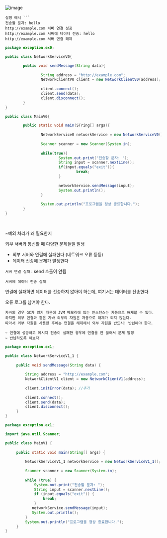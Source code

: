 ![image](https://github.com/user-attachments/assets/3d34203a-8fa4-49c4-a57b-0c5e57818bda)

```
실행 예시 ```
전송할 문자: hello
http://example.com 서버 연결 성공
http://example.com 서버에 데이터 전송: hello
http://example.com 서버 연결 해제
```

```java
package exception.ex0;

public class NetworkServiceV0{

		public void sendMessage(String data){
		
				String address = "http://example.com";
				NetworkClientV0 client = new NetworkClientV0(address);
				
				client.connect();
				client.send(data);
				client.disconnect();
		}
}
```

```java
public class MainV0{

		public static void main(STring[] args){
		
				NetworkService0 networkService = new NetworkServiceV0();
				
				Scanner scanner = new Scanner(System.in);
				
				while(true){
						System.out.print("전송할 문자: ");
						String input = scanner.nextLine();
						if(input.equals("exit")){
								break;
						}
						
						networkService.sendMessage(input);
						System.out.println();
				}
				
				System.out.println("프로그램을 정상 종료합니다.");
		}
}
```
<br>

~예외 처리가 왜 필요한지 

외부 서버와 통신할 때 다양한 문제들일 발생

- 외부 서버와 연결에 실패한다 (네트워크 오류 등등)
- 데이터 전송에 문제가 발생한다

`서버 연결 실패` : send 호출이 안됨

`서버에 데이터 전송 실패`

연결에 실패하면 데이터를 전송하지 않아야 하는데, 여기서는 데이터를 전송한다.

오류 로그를 남겨야 한다.

```
자바의 경우 GC가 있기 때문에 JVM 메모리에 있는 인스턴스는 자동으로 해제할 수 있다.
하지만 외부 연결과 같은 자바 외부의 자원은 자동으로 해제가 되지 않는다.
따라서 외부 자원을 사용한 후에는 연결을 해제해서 외부 자원을 반드시! 반납해야 한다.

~ 연결에 성공하고 메시지 전송이 실패한 경우에 연결을 안 끊어서 문제 발생
~ 반납하도록 해보자
```

```java
package exception.ex1;

public class NetworkServiceV1_1 {
	 
	 public void sendMessage(String data) {
		 
		 String address = "http://example.com";
		 NetworkClientV1 client = new NetworkClientV1(address);
		 
		 client.initError(data); //추가
 
		 client.connect();
		 client.send(data);
		 client.disconnect();
	 }
}
```

```java
package exception.ex1;

import java.util.Scanner;

public class MainV1 {
	 
	 public static void main(String[] args) {
		 
		 NetworkServiceV1_1 networkService = new NetworkServiceV1_1();
 
		 Scanner scanner = new Scanner(System.in);
		 
		 while (true) {
			 System.out.print("전송할 문자: ");
			 String input = scanner.nextLine();
			 if (input.equals("exit")) {
				 break;
			 }
			networkService.sendMessage(input);
			System.out.println();
		 }
		 System.out.println("프로그램을 정상 종료합니다.");
	 }
}
```

